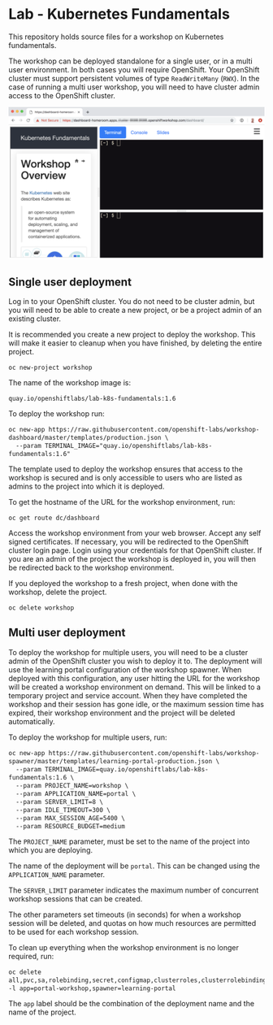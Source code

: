 Lab - Kubernetes Fundamentals
=============================

This repository holds source files for a workshop on Kubernetes fundamentals.

The workshop can be deployed standalone for a single user, or in a multi user environment. In both cases you will require OpenShift. Your OpenShift cluster must support persistent volumes of type ``ReadWriteMany`` (``RWX``). In the case of running a multi user workshop, you will need to have cluster admin access to the OpenShift cluster.

![](terminal.png)

Single user deployment
----------------------

Log in to your OpenShift cluster. You do not need to be cluster admin, but you will need to be able to create a new project, or be a project admin of an existing cluster.

It is recommended you create a new project to deploy the workshop. This will make it easier to cleanup when you have finished, by deleting the entire project.

```
oc new-project workshop
```

The name of the workshop image is:

```
quay.io/openshiftlabs/lab-k8s-fundamentals:1.6
```

To deploy the workshop run:

```
oc new-app https://raw.githubusercontent.com/openshift-labs/workshop-dashboard/master/templates/production.json \
  --param TERMINAL_IMAGE="quay.io/openshiftlabs/lab-k8s-fundamentals:1.6"
```

The template used to deploy the workshop ensures that access to the workshop is secured and is only accessible to users who are listed as admins to the project into which it is deployed.

To get the hostname of the URL for the workshop environment, run:

```
oc get route dc/dashboard
```

Access the workshop environment from your web browser. Accept any self signed certificates. If necessary, you will be redirected to the OpenShift cluster login page. Login using your credentials for that OpenShift cluster. If you are an admin of the project the workshop is deployed in, you will then be redirected back to the workshop environment.

If you deployed the workshop to a fresh project, when done with the workshop, delete the project.

```
oc delete workshop
```

Multi user deployment
---------------------

To deploy the workshop for multiple users, you will need to be a cluster admin of the OpenShift cluster you wish to deploy it to. The deployment will use the learning portal configuration of the workshop spawner. When deployed with this configuration, any user hitting the URL for the workshop will be created a workshop environment on demand. This will be linked to a temporary project and service account. When they have completed the workshop and their session has gone idle, or the maximum session time has expired, their workshop environment and the project will be deleted automatically.

To deploy the workshop for multiple users, run:

```
oc new-app https://raw.githubusercontent.com/openshift-labs/workshop-spawner/master/templates/learning-portal-production.json \
  --param TERMINAL_IMAGE=quay.io/openshiftlabs/lab-k8s-fundamentals:1.6 \
  --param PROJECT_NAME=workshop \
  --param APPLICATION_NAME=portal \
  --param SERVER_LIMIT=8 \
  --param IDLE_TIMEOUT=300 \
  --param MAX_SESSION_AGE=5400 \
  --param RESOURCE_BUDGET=medium
```

The ``PROJECT_NAME`` parameter, must be set to the name of the project into which you are deploying.

The name of the deployment will be ``portal``. This can be changed using the ``APPLICATION_NAME`` parameter.

The ``SERVER_LIMIT`` parameter indicates the maximum number of concurrent workshop sessions that can be created.

The other parameters set timeouts (in seconds) for when a workshop session will be deleted, and quotas on how much resources are permitted to be used for each workshop session.

To clean up everything when the workshop environment is no longer required, run:

```
oc delete all,pvc,sa,rolebinding,secret,configmap,clusterroles,clusterrolebindings -l app=portal-workshop,spawner=learning-portal
```

The ``app`` label should be the combination of the deployment name and the name of the project.
